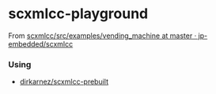 scxmlcc-playground
==================
From [scxmlcc/src/examples/vending_machine at master · jp-embedded/scxmlcc](https://github.com/jp-embedded/scxmlcc/tree/master/src/examples/vending_machine)

### Using
- [dirkarnez/scxmlcc-prebuilt](https://github.com/dirkarnez/scxmlcc-prebuilt)
